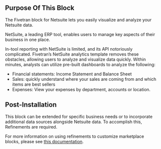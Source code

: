 ## Purpose Of This Block ##
The Fivetran block for Netsuite lets you easily visualize and analyze your Netsuite data.

NetSuite, a leading ERP tool, enables users to manage key aspects of their business in one place.

In-tool reporting with NetSuite is limited, and its API notoriously complicated. Fivetran’s NetSuite analytics template removes these obstacles, allowing users to analyze and visualize data quickly. Within minutes, analysts can utilize pre-built dashboards to analyze the following:
* Financial statements: Income Statement and Balance Sheet
* Sales: quickly understand where your sales are coming from and which items are best sellers
* Expenses: View your expenses by department, accounts or location.

## Post-Installation ##
This block can be extended for specific business needs or to incorporate additional data sources alongside Netsuite data. To accomplish this, Refinements are required.

For more information on using refinements to customize marketplace blocks, please see [this documentation](https://docs.looker.com/data-modeling/marketplace/customize-blocks).
